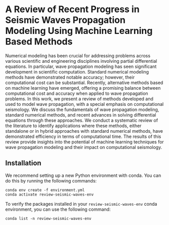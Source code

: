 # A Review of Recent Progress in Seismic Waves Propagation Modeling Using Machine Learning Based Methods

Numerical modeling has been crucial for addressing problems across various scientific and engineering 
disciplines involving partial differential equations. In particular, wave propagation modeling has seen
significant development in scientific computation. Standard numerical modeling methods have demonstrated 
notable accuracy; however, their computational cost can be substantial. Recently, alternative methods based 
on machine learning have emerged, offering a promising balance between computational cost and accuracy 
when applied to wave propagation problems. In this work, we present a review of methods developed and used 
to model wave propagation, with a special emphasis on computational seismology. We discuss the fundamentals 
of wave propagation modeling, standard numerical methods, and recent advances in solving differential 
equations through these approaches. We conduct a systematic review of the literature to identify 
applications where these methods, either standalone or in hybrid approaches with standard numerical methods, 
have demonstrated efficiency in terms of computational time. The results of this review provide insights 
into the potential of machine learning techniques for wave propagation modeling and their impact on 
computational seismology. 

## Installation

We recommend setting up a new Python environment with conda. You can do this by running the following commands:

```
conda env create -f environment.yml
conda activate review-seismic-waves-env
```

To verify the packages installed in your `review-seismic-waves-env` conda environment, you can use the following command:

 ```
conda list -n review-seismic-waves-env
 ```
